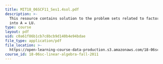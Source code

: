 ```yaml
---
title: MIT18_06SCF11_Ses1.4sol.pdf
description: >-
  This resource contains solution to the problem sets related to factorization
  into A = LU.
type: course
layout: pdf
uid: c0a61f86b1cb7c8bcb9d140b4e94bdae
file_type: application/pdf
file_location: >-
  https://open-learning-course-data-production.s3.amazonaws.com/18-06sc-linear-algebra-fall-2011/c0a61f86b1cb7c8bcb9d140b4e94bdae_MIT18_06SCF11_Ses1.4sol.pdf
course_id: 18-06sc-linear-algebra-fall-2011
---
```

